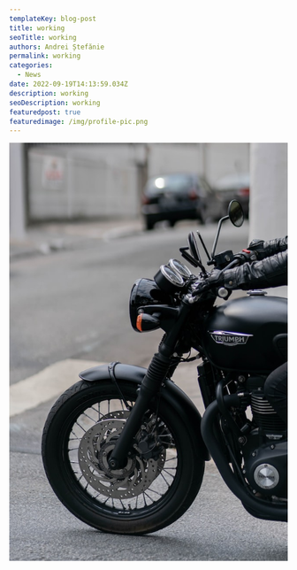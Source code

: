 ```yaml
---
templateKey: blog-post
title: working
seoTitle: working
authors: Andrei Ștefănie
permalink: working
categories:
  - News
date: 2022-09-19T14:13:59.034Z
description: working
seoDescription: working
featuredpost: true
featuredimage: /img/profile-pic.png
---
```

<img src="/img/zz.jpeg" alt="" title="" class="shadows"/>